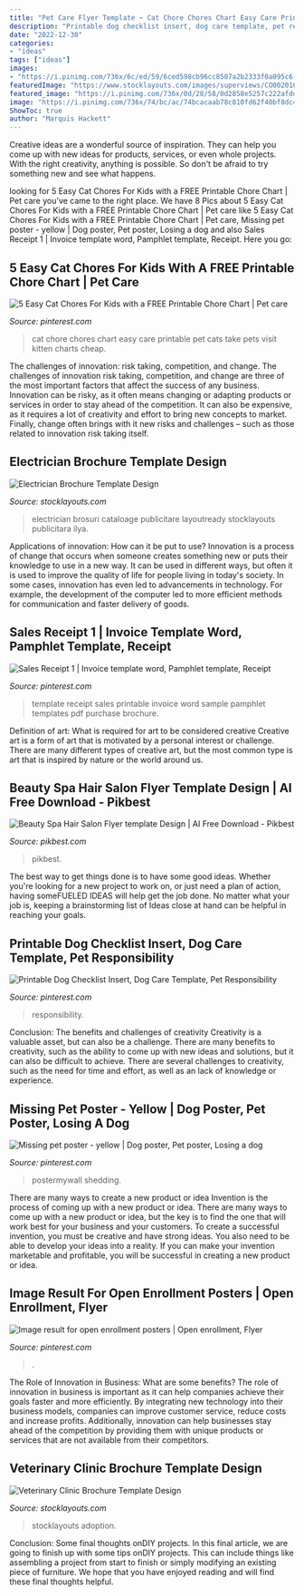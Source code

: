 ```yaml
---
title: "Pet Care Flyer Template ~ Cat Chore Chores Chart Easy Care Printable Pet Cats Take Pets Visit Kitten Charts Cheap"
description: "Printable dog checklist insert, dog care template, pet responsibility"
date: "2022-12-30"
categories:
- "ideas"
tags: ["ideas"]
images:
- "https://i.pinimg.com/736x/6c/ed/59/6ced598cb96cc8507a2b2333f0a095c6--calling-cards-mgmt.jpg"
featuredImage: "https://www.stocklayouts.com/images/superviews/CO0020101-S.jpg"
featured_image: "https://i.pinimg.com/736x/0d/28/58/0d2858e5257c222afdda4cf2d5bcd66b.jpg"
image: "https://i.pinimg.com/736x/74/bc/ac/74bcacaab78c810fd62f40bf8dc49245.jpg"
ShowToc: true
author: "Marquis Hackett"
---
```



Creative ideas are a wonderful source of inspiration. They can help you come up with new ideas for products, services, or even whole projects. With the right creativity, anything is possible. So don't be afraid to try something new and see what happens.

	

		
looking for 5 Easy Cat Chores For Kids with a FREE Printable Chore Chart | Pet care you've came to the right place. We have 8 Pics about 5 Easy Cat Chores For Kids with a FREE Printable Chore Chart | Pet care like 5 Easy Cat Chores For Kids with a FREE Printable Chore Chart | Pet care, Missing pet poster - yellow | Dog poster, Pet poster, Losing a dog and also Sales Receipt 1 | Invoice template word, Pamphlet template, Receipt. Here you go:
		
    
## 5 Easy Cat Chores For Kids With A FREE Printable Chore Chart | Pet Care

<img loading=lazy src="https://i.pinimg.com/736x/09/bd/79/09bd79feddc631aa74fee82bddd2dbc8.jpg" onerror="this.onerror=null;this.src='https://tse1.mm.bing.net/th?id=OIP.N9xHpX-gD51ArkDJ9Pi0-wHaMs&amp;pid=15.1';" alt="5 Easy Cat Chores For Kids with a FREE Printable Chore Chart | Pet care">

_Source: pinterest.com_

>cat chore chores chart easy care printable pet cats take pets visit kitten charts cheap. 

	

The challenges of innovation: risk taking, competition, and change.
The challenges of innovation risk taking, competition, and change are three of the most important factors that affect the success of any business. Innovation can be risky, as it often means changing or adapting products or services in order to stay ahead of the competition. It can also be expensive, as it requires a lot of creativity and effort to bring new concepts to market. Finally, change often brings with it new risks and challenges – such as those related to innovation risk taking itself.

    
## Electrician Brochure Template Design

<img loading=lazy src="https://www.stocklayouts.com/images/superviews/CO0020101-S.jpg" onerror="this.onerror=null;this.src='https://tse2.mm.bing.net/th?id=OIP.euEADZPsqAS9QK1wLpajWgHaEl&amp;pid=15.1';" alt="Electrician Brochure Template Design">

_Source: stocklayouts.com_

>electrician brosuri cataloage publicitare layoutready stocklayouts publicitara ilya. 

	

Applications of innovation: How can it be put to use?
Innovation is a process of change that occurs when someone creates something new or puts their knowledge to use in a new way. It can be used in different ways, but often it is used to improve the quality of life for people living in today's society. In some cases, innovation has even led to advancements in technology. For example, the development of the computer led to more efficient methods for communication and faster delivery of goods.

    
## Sales Receipt 1 | Invoice Template Word, Pamphlet Template, Receipt

<img loading=lazy src="https://i.pinimg.com/736x/6c/ed/59/6ced598cb96cc8507a2b2333f0a095c6--calling-cards-mgmt.jpg" onerror="this.onerror=null;this.src='https://tse3.mm.bing.net/th?id=OIP.KTAMJi_hJQTkxCOX4lIzXQHaLZ&amp;pid=15.1';" alt="Sales Receipt 1 | Invoice template word, Pamphlet template, Receipt">

_Source: pinterest.com_

>template receipt sales printable invoice word sample pamphlet templates pdf purchase brochure. 

	

Definition of art: What is required for art to be considered creative
Creative art is a form of art that is motivated by a personal interest or challenge. There are many different types of creative art, but the most common type is art that is inspired by nature or the world around us.

    
## Beauty Spa Hair Salon Flyer Template Design | AI Free Download - Pikbest

<img loading=lazy src="https://img.pikbest.com/05/78/70/30VpIkbEsTYm4.jpg-0.jpg!bw700" onerror="this.onerror=null;this.src='https://tse1.mm.bing.net/th?id=OIP.fVbwnMn3oGN-Ah_SY3eALQHaLE&amp;pid=15.1';" alt="Beauty Spa Hair Salon Flyer template Design | AI Free Download - Pikbest">

_Source: pikbest.com_

>pikbest. 

	

The best way to get things done is to have some good ideas. Whether you're looking for a new project to work on, or just need a plan of action, having someFUELED IDEAS will help get the job done. No matter what your job is, keeping a brainstorming list of Ideas close at hand can be helpful in reaching your goals.

    
## Printable Dog Checklist Insert, Dog Care Template, Pet Responsibility

<img loading=lazy src="https://i.pinimg.com/736x/0d/28/58/0d2858e5257c222afdda4cf2d5bcd66b.jpg" onerror="this.onerror=null;this.src='https://tse1.mm.bing.net/th?id=OIP.UJ5Yc_RKA8DF1ji7kJoliwHaKh&amp;pid=15.1';" alt="Printable Dog Checklist Insert, Dog Care Template, Pet Responsibility">

_Source: pinterest.com_

>responsibility. 

	

Conclusion: The benefits and challenges of creativity
Creativity is a valuable asset, but can also be a challenge. There are many benefits to creativity, such as the ability to come up with new ideas and solutions, but it can also be difficult to achieve. There are several challenges to creativity, such as the need for time and effort, as well as an lack of knowledge or experience.

    
## Missing Pet Poster - Yellow | Dog Poster, Pet Poster, Losing A Dog

<img loading=lazy src="https://i.pinimg.com/736x/74/bc/ac/74bcacaab78c810fd62f40bf8dc49245.jpg" onerror="this.onerror=null;this.src='https://tse3.mm.bing.net/th?id=OIP.9QEHk3qpUhQM6_biRa6LGgHaLI&amp;pid=15.1';" alt="Missing pet poster - yellow | Dog poster, Pet poster, Losing a dog">

_Source: pinterest.com_

>postermywall shedding. 

	

There are many ways to create a new product or idea
Invention is the process of coming up with a new product or idea. There are many ways to come up with a new product or idea, but the key is to find the one that will work best for your business and your customers. To create a successful invention, you must be creative and have strong ideas. You also need to be able to develop your ideas into a reality. If you can make your invention marketable and profitable, you will be successful in creating a new product or idea.

    
## Image Result For Open Enrollment Posters | Open Enrollment, Flyer

<img loading=lazy src="https://i.pinimg.com/736x/75/6f/9a/756f9a565f49e4fb177627ef92c6f16e.jpg" onerror="this.onerror=null;this.src='https://tse2.mm.bing.net/th?id=OIP.TnVH8CRyb_Q81Icdi5M0jgHaLc&amp;pid=15.1';" alt="Image result for open enrollment posters | Open enrollment, Flyer">

_Source: pinterest.com_

>. 

	

The Role of Innovation in Business: What are some benefits?
The role of innovation in business is important as it can help companies achieve their goals faster and more efficiently. By integrating new technology into their business models, companies can improve customer service, reduce costs and increase profits. Additionally, innovation can help businesses stay ahead of the competition by providing them with unique products or services that are not available from their competitors.

    
## Veterinary Clinic Brochure Template Design

<img loading=lazy src="https://www.stocklayouts.com/images/superviews/PT0010101-S.jpg" onerror="this.onerror=null;this.src='https://tse3.mm.bing.net/th?id=OIP.Dojp_ksu57UPr2NWPWwcRQHaEl&amp;pid=15.1';" alt="Veterinary Clinic Brochure Template Design">

_Source: stocklayouts.com_

>stocklayouts adoption. 

	

Conclusion: Some final thoughts onDIY projects.
In this final article, we are going to finish up with some tips onDIY projects. This can include things like assembling a project from start to finish or simply modifying an existing piece of furniture. We hope that you have enjoyed reading and will find these final thoughts helpful.

